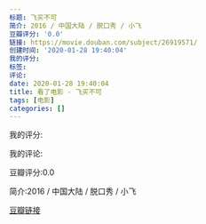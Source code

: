 ```yaml
---
标题: 飞买不可
简介: 2016 / 中国大陆 / 脱口秀 / 小飞
豆瓣评分: '0.0'
链接: https://movie.douban.com/subject/26919571/
创建时间: '2020-01-28 19:40:04'
我的评分:
标签:
评论:
date: 2020-01-28 19:40:04
title: 看了电影 - 飞买不可
tags: [电影]
categories: []
---
```


我的评分:

我的评论:

豆瓣评分:0.0

简介:2016 / 中国大陆 / 脱口秀 / 小飞

[豆瓣链接](https://movie.douban.com/subject/26919571/)

